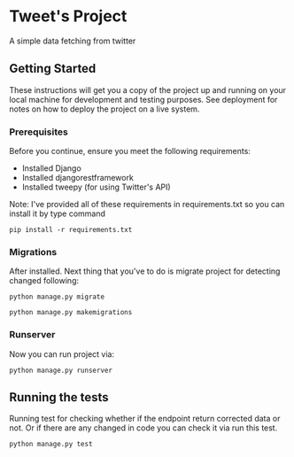 # Tweet's Project

A simple data fetching from twitter

## Getting Started

These instructions will get you a copy of the project up and running on your local machine for development and testing purposes. See deployment for notes on how to deploy the project on a live system.

### Prerequisites

Before you continue, ensure you meet the following requirements:  

* Installed Django
* Installed djangorestframework
* Installed tweepy (for using Twitter's API)

Note: I've provided all of these requirements in requirements.txt so you can install it by type command

```
pip install -r requirements.txt
```

### Migrations

After installed. Next thing that you've to do is migrate project for detecting changed following:

```
python manage.py migrate

python manage.py makemigrations

```
### Runserver

Now you can run project via:

```
python manage.py runserver
```

## Running the tests

Running test for checking whether if the endpoint return corrected data or not. Or if there are any changed in code you can check it via run this test.
```
python manage.py test
```

